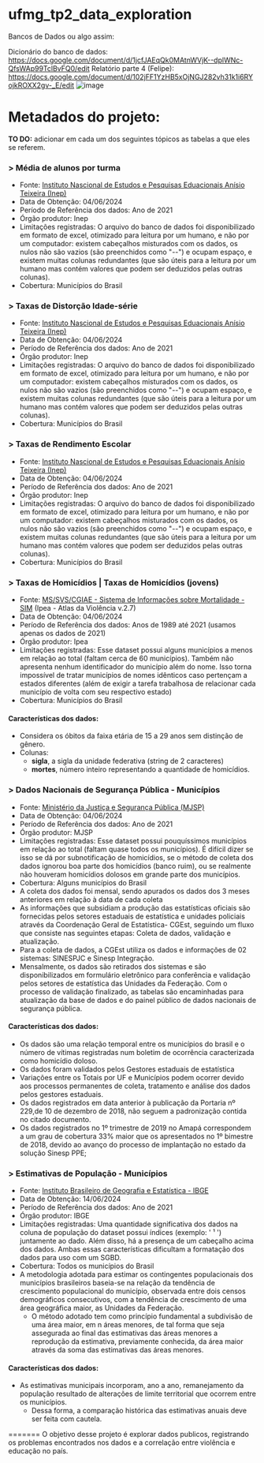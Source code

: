# ufmg_tp2_data_exploration
  Bancos de Dados ou algo assim: 

  Dicionário do banco de dados: https://docs.google.com/document/d/1jcfJAEqQk0MAtnWVjK--dplWNc-QfsWAp99TclBvFQ0/edit
  Relatório parte 4 (Felipe): https://docs.google.com/document/d/102jFF1YzHB5xOjNGJ282vh31k1i6RYojkROXX2gv-_E/edit
  ![image](https://github.com/DuarteDvv/UFMG.ibd_tp2_data_exploration/assets/140446172/04e7fce0-7487-4fed-a535-e95590b57933)

# Metadados do projeto:

**TO DO:** adicionar em cada um dos seguintes tópicos as tabelas a que eles se referem.

  ### > Média de alunos por turma
  + Fonte: [Instituto Nascional de Estudos e Pesquisas Eduacionais Anísio Teixeira (Inep)](https://www.gov.br/inep/pt-br/acesso-a-informacao/dados-abertos/indicadores-educacionais/media-de-alunos-por-turma)
  + Data de Obtenção: 04/06/2024
  + Período de Referência dos dados: Ano de 2021
  + Órgão produtor: Inep
  + Limitações registradas: O arquivo do banco de dados foi disponibilizado em formato de excel, otimizado para leitura por um humano, e não por um computador: existem cabeçalhos misturados com os dados, os nulos não são vazios (são preenchidos como "--") e ocupam espaço, e existem muitas colunas redundantes (que são úteis para a leitura por um humano mas contém valores que podem ser deduzidos pelas outras colunas).
  + Cobertura: Municípios do Brasil 
  
  ### > Taxas de Distorção Idade-série
  + Fonte: [Instituto Nascional de Estudos e Pesquisas Eduacionais Anísio Teixeira (Inep)](https://www.gov.br/inep/pt-br/acesso-a-informacao/dados-abertos/indicadores-educacionais/taxas-de-distorcao-idade-serie)
  + Data de Obtenção: 04/06/2024
  + Período de Referência dos dados: Ano de 2021
  + Órgão produtor: Inep
  + Limitações registradas: O arquivo do banco de dados foi disponibilizado em formato de excel, otimizado para leitura por um humano, e não por um computador: existem cabeçalhos misturados com os dados, os nulos não são vazios (são preenchidos como "--") e ocupam espaço, e existem muitas colunas redundantes (que são úteis para a leitura por um humano mas contém valores que podem ser deduzidos pelas outras colunas).
  + Cobertura: Municípios do Brasil 
 
  ### > Taxas de Rendimento Escolar
  + Fonte: [Instituto Nascional de Estudos e Pesquisas Eduacionais Anísio Teixeira (Inep)](https://www.gov.br/inep/pt-br/acesso-a-informacao/dados-abertos/indicadores-educacionais/taxas-de-rendimento-escolar)
  + Data de Obtenção: 04/06/2024
  + Período de Referência dos dados: Ano de 2021
  + Órgão produtor: Inep
  + Limitações registradas: O arquivo do banco de dados foi disponibilizado em formato de excel, otimizado para leitura por um humano, e não por um computador: existem cabeçalhos misturados com os dados, os nulos não são vazios (são preenchidos como "--") e ocupam espaço, e existem muitas colunas redundantes (que são úteis para a leitura por um humano mas contém valores que podem ser deduzidos pelas outras colunas).
  + Cobertura: Municípios do Brasil
    
  ### > Taxas de Homicídios | Taxas de Homicídios (jovens)
  + Fonte: [MS/SVS/CGIAE - Sistema de Informações sobre Mortalidade - SIM](https://www.ipea.gov.br/atlasviolencia/filtros-series/1/homicidios) (Ipea - Atlas da Violência v.2.7)
  + Data de Obtenção: 04/06/2024
  + Período de Referência dos dados: Anos de 1989 até 2021 (usamos apenas os dados de 2021)
  + Órgão produtor: Ipea
  + Limitações registradas: Esse dataset possui alguns municípios a menos em relação ao total (faltam cerca de 60 municípios). Também não apresenta nenhum identificador do município além do nome. Isso torna impossível de tratar municípios de nomes idênticos caso pertençam a estados diferentes (além de exigir a tarefa trabalhosa de relacionar cada município de volta com seu respectivo estado)
  + Cobertura: Municípios do Brasil
  #### Características dos dados:
  + Considera os óbitos da faixa etária de 15 a 29 anos sem distinção de gênero.
  + Colunas:
    + **sigla**, a sigla da unidade federativa (string de 2 caracteres)
    + **mortes**, número inteiro representando a quantidade de homicídios.
  ### > Dados Nacionais de Segurança Pública - Municípios
  + Fonte: [Ministério da Justiça e Segurança Pública (MJSP)](https://dados.gov.br/dados/conjuntos-dados/sistema-nacional-de-estatisticas-de-seguranca-publica)
  + Data de Obtenção: 04/06/2024
  + Período de Referência dos dados: Ano de 2021
  + Órgão produtor: MJSP
  + Limitações registradas: Esse dataset possui pouquíssimos municípios em relação ao total (faltam quase todos os municípios). É difícil dizer se isso se dá por subnotificação de homicídios, se o método de coleta dos dados ignorou boa parte dos homicídios (banco ruim), ou se realmente não houveram homicídios dolosos em grande parte dos municípios.
  + Cobertura: Alguns municípios do Brasil
  + A coleta dos dados foi mensal, sendo apurados os dados dos 3 meses anteriores em relação à data de cada coleta
  + As informações que subsidiam a produção das estatísticas oficiais são fornecidas pelos setores estaduais de estatística e unidades policiais através da Coordenação Geral de Estatística- CGEst, seguindo um fluxo que consiste nas seguintes etapas: Coleta de dados, validação e atualização.
  + Para a coleta de dados, a CGEst utiliza os dados e informações de 02 sistemas: SINESPJC e Sinesp Integração.
  + Mensalmente, os dados são retirados dos sistemas e são disponibilizados em formulário eletrônico para conferência e validação pelos setores de estatística das Unidades da Federação. Com o processo de validação finalizado, as tabelas são encaminhadas para atualização da base de dados e do painel público de dados nacionais de segurança pública.
  #### Características dos dados:
  + Os dados são uma relação temporal entre os municípios do brasil e o número de vítimas registradas num boletim de ocorrência caracterizada como homicídio doloso.
  + Os dados foram validados pelos Gestores estaduais de estatística
  + Variações entre os Totais por UF e Municípios podem ocorrer devido aos processos permanentes de coleta, tratamento e análise dos dados pelos gestores estaduais.
  + Os dados registrados em data anterior à publicação da Portaria nº 229,de 10 de dezembro de 2018, não seguem a padronização contida no citado documento.
  + Os dados registrados no 1º trimestre de 2019 no Amapá correspondem a um grau de cobertura 33% maior que os apresentados no 1º bimestre de 2018, devido ao avanço do processo de implantação no estado da solução Sinesp PPE;
  
  ### > Estimativas de População - Municípios
  + Fonte: [Instituto Brasileiro de Geografia e Estatística - IBGE](https://www.ibge.gov.br/estatisticas/sociais/populacao/9103-estimativas-de-populacao.html)
  + Data de Obtenção: 14/06/2024
  + Período de Referência dos dados: Ano de 2021
  + Órgão produtor: IBGE
  + Limitações registradas: Uma quantidade significativa dos dados na coluna de população do dataset possui índices (exemplo: ' ¹ ') juntamente ao dado. Além disso, há a presença de um cabeçalho acima dos dados. Ambas essas características dificultam a formatação dos dados para uso com um SGBD.
  + Cobertura: Todos os municípios do Brasil
  + A metodologia adotada para estimar os contingentes populacionais dos municípios brasileiros baseia-se na relação da tendência de crescimento populacional do município, observada entre dois censos demográficos consecutivos, com a tendência de crescimento de uma área geográfica maior, as Unidades da Federação.
    + O método adotado tem como princípio fundamental a subdivisão de uma área maior, em n áreas menores, de tal forma que seja assegurada ao final das estimativas das áreas menores a reprodução da estimativa, previamente conhecida, da área maior através da soma das estimativas das áreas menores.
  #### Características dos dados:
  + As estimativas municipais incorporam, ano a ano, remanejamento da população resultado de alterações de limite territorial que ocorrem entre os municípios.
    + Dessa forma, a comparação histórica das estimativas anuais deve ser feita com cautela.
  



  
=======
O objetivo desse projeto é explorar dados publicos, registrando os problemas encontrados nos dados e a correlação entre violência e educação no país.
